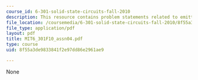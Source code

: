 ```yaml
---
course_id: 6-301-solid-state-circuits-fall-2010
description: This resource contains problem statements related to emitter degeneration.
file_location: /coursemedia/6-301-solid-state-circuits-fall-2010/8f55a3de9833841f2e97dd86e2961ae9_MIT6_301F10_assn04.pdf
file_type: application/pdf
layout: pdf
title: MIT6_301F10_assn04.pdf
type: course
uid: 8f55a3de9833841f2e97dd86e2961ae9

---
```

None